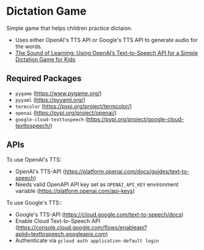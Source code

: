 # Dictation Game

Simple game that helps children practice dictaion.
* Uses either OpenAI's TTS API or Google's TTS API to generate audio for the words. 
* [The Sound of Learning: Using OpenAI’s Text-to-Speech API for a Simple Dictation Game for Kids](https://arunkv.medium.com/the-sound-of-learning-using-openais-text-to-speech-api-for-a-simple-dictation-game-for-kids-e237db497ad1)

## Required Packages
* `pygame` (https://www.pygame.org/)
* `pyyaml` (https://pyyaml.org/)
* `termcolor` (https://pypi.org/project/termcolor/)
* `openai` (https://pypi.org/project/openai/)
* `google-cloud-texttospeech` (https://pypi.org/project/google-cloud-texttospeech/)

## APIs
To use OpenAI's TTS:
* OpenAI's TTS-API (https://platform.openai.com/docs/guides/text-to-speech)
* Needs valid OpenAPI API key set as `OPENAI_API_KEY` environment variable (https://platform.openai.com/api-keys)

To use Google's TTS::
* Google's TTS-API (https://cloud.google.com/text-to-speech/docs)
* Enable Cloud Text-to-Speech API (https://console.cloud.google.com/flows/enableapi?apiid=texttospeech.googleapis.com)
* Authenticate via `gcloud auth application-default login`